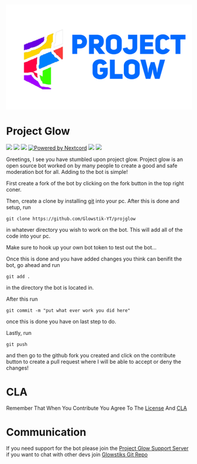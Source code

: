 ![](assets/projglowbanner.png)

# Project Glow


[![](https://discord.com/api/guilds/794739329956053063/embed.png)](https://discord.gg/bZJYdBXGjr)
[![](https://custom-icon-badges.herokuapp.com/github/commit-activity/w/glowstik-yt/projglow?style=plastic&logo=github)](https://github.com/Glowstik-YT/projglow)
[![](https://custom-icon-badges.herokuapp.com/github/last-commit/glowstik-yt/projglow?style=plastic&logo=github)](https://github.com/Glowstik-YT/projglow)
[![Powered by Nextcord](https://img.shields.io/github/license/Glowstik-YT/projglow?style=plastic)](License)
[![](https://custom-icon-badges.herokuapp.com/bitbucket/issues/Glowstik-YT/projglow?style=plastic&logo=github)](https://github.com/Glowstik-YT/projglow/issues)
[![](https://img.shields.io/github/issues-pr-raw/Glowstik-YT/projglow?color=gree&label=Pull%20Requests&style=plastic)](https://github.com/Glowstik-YT/projglow/pulls)

Greetings, I see you have stumbled upon project glow. Project glow is an open source bot worked on by many people to create a 
good and safe moderation bot for all. Adding to the bot is simple!

First create a fork of the bot by clicking on the fork button in the top right coner.

Then, create a clone by installing [git](https://git-scm.com/) into your pc. After this is done and setup, run 
```
git clone https://github.com/Glowstik-YT/projglow
```
in whatever directory you wish to work on the bot. This will add all of the code into your pc.

Make sure to hook up your own bot token to test out the bot...

Once this is done and you have added changes you think can benifit the bot, go ahead and run
```
git add .
```
in the directory the bot is located in.

After this run
```
git commit -m "put what ever work you did here"
```
once this is done you have on last step to do.

Lastly, run 
```
git push
```
and then go to the github fork you created and click on the contribute button to create a pull request where I will be able to accept or deny the changes!
# CLA
Remember That When You Contribute You Agree To The [License](/LICENSE) And [CLA](/CLA.md)

# Communication

If you need support for the bot please join the [Project Glow Support Server](https://discord.gg/bpvrRDWEQV) if you want to chat with other devs join [Glowstiks Git Repo](https://discord.gg/hJDsAVkkuU)

